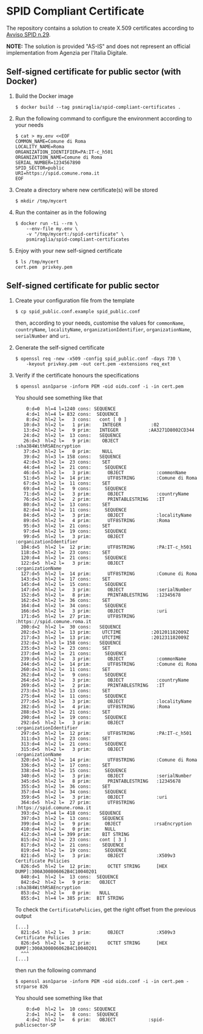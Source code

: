 # SPID Compliant Certificate

The repository contains a solution to create X.509 certificates according to
[Avviso SPID n.29](https://www.agid.gov.it/sites/default/files/repository_files/spid-avviso-n29-specifiche_sp_pubblici_e_privati.pdf).

**NOTE:** The solution is provided "AS-IS" and does not represent an official
implementation from Agenzia per l'Italia Digitale.

## Self-signed certificate for public sector (with Docker)

1.  Build the Docker image

        $ docker build --tag psmiraglia/spid-compliant-certificates .

2.  Run the following command to configure the environment according to your
    needs

        $ cat > my.env <<EOF
        COMMON_NAME=Comune di Roma
        LOCALITY_NAME=Roma
        ORGANIZATION_IDENTIFIER=PA:IT-c_h501
        ORGANIZATION_NAME=Comune di Roma
        SERIAL_NUMBER=1234567890
        SPID_SECTOR=public
        URI=https://spid.comune.roma.it
        EOF

3.  Create a directory where new certificate(s) will be stored

        $ mkdir /tmp/mycert

4.  Run the container as in the following

        $ docker run -ti --rm \
            --env-file my.env \
            -v "/tmp/mycert:/spid-certificate" \
            psmiraglia/spid-compliant-certificates

5.  Enjoy with your new self-signed certificate

        $ ls /tmp/mycert
        cert.pem  privkey.pem

## Self-signed certificate for public sector

1.  Create your configuration file from the template

        $ cp spid_public.conf.example spid_public.conf

    then, according to your needs,  customise the values for `commonName`,
    `countryName`, `localityName`, `organizationIdentifier`, `organizationName`,
    `serialNumber` and `uri`.

2.  Generate the self-signed certificate

        $ openssl req -new -x509 -config spid_public.conf -days 730 \
            -keyout privkey.pem -out cert.pem -extensions req_ext

3.  Verify if the certificate honours the specifications

        $ openssl asn1parse -inform PEM -oid oids.conf -i -in cert.pem

    You should see something like that

            0:d=0  hl=4 l=1240 cons: SEQUENCE          
            4:d=1  hl=4 l= 832 cons:  SEQUENCE          
            8:d=2  hl=2 l=   3 cons:   cont [ 0 ]        
           10:d=3  hl=2 l=   1 prim:    INTEGER           :02
           13:d=2  hl=2 l=   9 prim:   INTEGER           :AA3271D8002CD344
           24:d=2  hl=2 l=  13 cons:   SEQUENCE          
           26:d=3  hl=2 l=   9 prim:    OBJECT            :sha384WithRSAEncryption
           37:d=3  hl=2 l=   0 prim:    NULL              
           39:d=2  hl=3 l= 158 cons:   SEQUENCE          
           42:d=3  hl=2 l=  23 cons:    SET               
           44:d=4  hl=2 l=  21 cons:     SEQUENCE          
           46:d=5  hl=2 l=   3 prim:      OBJECT            :commonName
           51:d=5  hl=2 l=  14 prim:      UTF8STRING        :Comune di Roma
           67:d=3  hl=2 l=  11 cons:    SET               
           69:d=4  hl=2 l=   9 cons:     SEQUENCE          
           71:d=5  hl=2 l=   3 prim:      OBJECT            :countryName
           76:d=5  hl=2 l=   2 prim:      PRINTABLESTRING   :IT
           80:d=3  hl=2 l=  13 cons:    SET               
           82:d=4  hl=2 l=  11 cons:     SEQUENCE          
           84:d=5  hl=2 l=   3 prim:      OBJECT            :localityName
           89:d=5  hl=2 l=   4 prim:      UTF8STRING        :Roma
           95:d=3  hl=2 l=  21 cons:    SET               
           97:d=4  hl=2 l=  19 cons:     SEQUENCE          
           99:d=5  hl=2 l=   3 prim:      OBJECT            :organizationIdentifier
          104:d=5  hl=2 l=  12 prim:      UTF8STRING        :PA:IT-c_h501
          118:d=3  hl=2 l=  23 cons:    SET               
          120:d=4  hl=2 l=  21 cons:     SEQUENCE          
          122:d=5  hl=2 l=   3 prim:      OBJECT            :organizationName
          127:d=5  hl=2 l=  14 prim:      UTF8STRING        :Comune di Roma
          143:d=3  hl=2 l=  17 cons:    SET               
          145:d=4  hl=2 l=  15 cons:     SEQUENCE          
          147:d=5  hl=2 l=   3 prim:      OBJECT            :serialNumber
          152:d=5  hl=2 l=   8 prim:      PRINTABLESTRING   :12345678
          162:d=3  hl=2 l=  36 cons:    SET               
          164:d=4  hl=2 l=  34 cons:     SEQUENCE          
          166:d=5  hl=2 l=   3 prim:      OBJECT            :uri
          171:d=5  hl=2 l=  27 prim:      UTF8STRING        :https://spid.comune.roma.it
          200:d=2  hl=2 l=  30 cons:   SEQUENCE          
          202:d=3  hl=2 l=  13 prim:    UTCTIME           :201201182009Z
          217:d=3  hl=2 l=  13 prim:    UTCTIME           :201231182009Z
          232:d=2  hl=3 l= 158 cons:   SEQUENCE          
          235:d=3  hl=2 l=  23 cons:    SET               
          237:d=4  hl=2 l=  21 cons:     SEQUENCE          
          239:d=5  hl=2 l=   3 prim:      OBJECT            :commonName
          244:d=5  hl=2 l=  14 prim:      UTF8STRING        :Comune di Roma
          260:d=3  hl=2 l=  11 cons:    SET               
          262:d=4  hl=2 l=   9 cons:     SEQUENCE          
          264:d=5  hl=2 l=   3 prim:      OBJECT            :countryName
          269:d=5  hl=2 l=   2 prim:      PRINTABLESTRING   :IT
          273:d=3  hl=2 l=  13 cons:    SET               
          275:d=4  hl=2 l=  11 cons:     SEQUENCE          
          277:d=5  hl=2 l=   3 prim:      OBJECT            :localityName
          282:d=5  hl=2 l=   4 prim:      UTF8STRING        :Roma
          288:d=3  hl=2 l=  21 cons:    SET               
          290:d=4  hl=2 l=  19 cons:     SEQUENCE          
          292:d=5  hl=2 l=   3 prim:      OBJECT            :organizationIdentifier
          297:d=5  hl=2 l=  12 prim:      UTF8STRING        :PA:IT-c_h501
          311:d=3  hl=2 l=  23 cons:    SET               
          313:d=4  hl=2 l=  21 cons:     SEQUENCE          
          315:d=5  hl=2 l=   3 prim:      OBJECT            :organizationName
          320:d=5  hl=2 l=  14 prim:      UTF8STRING        :Comune di Roma
          336:d=3  hl=2 l=  17 cons:    SET               
          338:d=4  hl=2 l=  15 cons:     SEQUENCE          
          340:d=5  hl=2 l=   3 prim:      OBJECT            :serialNumber
          345:d=5  hl=2 l=   8 prim:      PRINTABLESTRING   :12345678
          355:d=3  hl=2 l=  36 cons:    SET               
          357:d=4  hl=2 l=  34 cons:     SEQUENCE          
          359:d=5  hl=2 l=   3 prim:      OBJECT            :uri
          364:d=5  hl=2 l=  27 prim:      UTF8STRING        :https://spid.comune.roma.it
          393:d=2  hl=4 l= 418 cons:   SEQUENCE          
          397:d=3  hl=2 l=  13 cons:    SEQUENCE          
          399:d=4  hl=2 l=   9 prim:     OBJECT            :rsaEncryption
          410:d=4  hl=2 l=   0 prim:     NULL              
          412:d=3  hl=4 l= 399 prim:    BIT STRING        
          815:d=2  hl=2 l=  23 cons:   cont [ 3 ]        
          817:d=3  hl=2 l=  21 cons:    SEQUENCE          
          819:d=4  hl=2 l=  19 cons:     SEQUENCE          
          821:d=5  hl=2 l=   3 prim:      OBJECT            :X509v3 Certificate Policies
          826:d=5  hl=2 l=  12 prim:      OCTET STRING      [HEX DUMP]:300A300806062B4C10040201
          840:d=1  hl=2 l=  13 cons:  SEQUENCE          
          842:d=2  hl=2 l=   9 prim:   OBJECT            :sha384WithRSAEncryption
          853:d=2  hl=2 l=   0 prim:   NULL              
          855:d=1  hl=4 l= 385 prim:  BIT STRING

    To check the `CertificatePolicies`, get the right offset from the previous output

        [...]
          821:d=5  hl=2 l=   3 prim:      OBJECT            :X509v3 Certificate Policies
          826:d=5  hl=2 l=  12 prim:      OCTET STRING      [HEX DUMP]:300A300806062B4C10040201
          ^^^
        [...]

    then run the following command
 
        $ openssl asn1parse -inform PEM -oid oids.conf -i -in cert.pem -strparse 826

    You should see something like that

            0:d=0  hl=2 l=  10 cons: SEQUENCE          
            2:d=1  hl=2 l=   8 cons:  SEQUENCE          
            4:d=2  hl=2 l=   6 prim:   OBJECT            :spid-publicsector-SP
